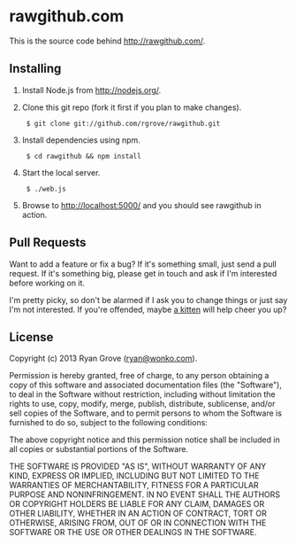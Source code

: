 rawgithub.com
=============

This is the source code behind <http://rawgithub.com/>.


Installing
----------

1. Install Node.js from <http://nodejs.org/>.

2. Clone this git repo (fork it first if you plan to make changes).

        $ git clone git://github.com/rgrove/rawgithub.git

3. Install dependencies using npm.

        $ cd rawgithub && npm install

4. Start the local server.

        $ ./web.js

5. Browse to <http://localhost:5000/> and you should see rawgithub in action.


Pull Requests
-------------

Want to add a feature or fix a bug? If it's something small, just send a pull
request. If it's something big, please get in touch and ask if I'm interested
before working on it.

I'm pretty picky, so don't be alarmed if I ask you to change things or just say
I'm not interested. If you're offended, maybe
[a kitten](http://emergencykitten.com/) will help cheer you up?


License
-------

Copyright (c) 2013 Ryan Grove (ryan@wonko.com).

Permission is hereby granted, free of charge, to any person obtaining a copy of
this software and associated documentation files (the "Software"), to deal in
the Software without restriction, including without limitation the rights to
use, copy, modify, merge, publish, distribute, sublicense, and/or sell copies of
the Software, and to permit persons to whom the Software is furnished to do so,
subject to the following conditions:

The above copyright notice and this permission notice shall be included in all
copies or substantial portions of the Software.

THE SOFTWARE IS PROVIDED "AS IS", WITHOUT WARRANTY OF ANY KIND, EXPRESS OR
IMPLIED, INCLUDING BUT NOT LIMITED TO THE WARRANTIES OF MERCHANTABILITY, FITNESS
FOR A PARTICULAR PURPOSE AND NONINFRINGEMENT. IN NO EVENT SHALL THE AUTHORS OR
COPYRIGHT HOLDERS BE LIABLE FOR ANY CLAIM, DAMAGES OR OTHER LIABILITY, WHETHER
IN AN ACTION OF CONTRACT, TORT OR OTHERWISE, ARISING FROM, OUT OF OR IN
CONNECTION WITH THE SOFTWARE OR THE USE OR OTHER DEALINGS IN THE SOFTWARE.
